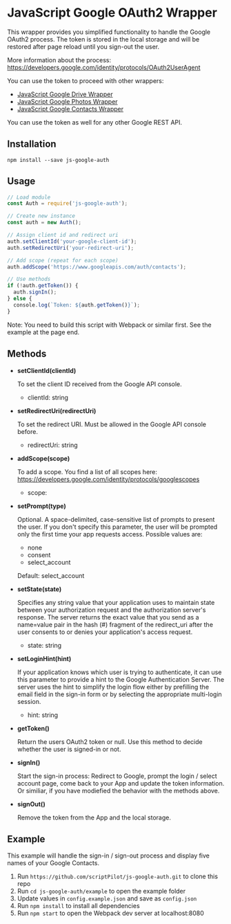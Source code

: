 # JavaScript Google OAuth2 Wrapper

This wrapper provides you simplified functionality to handle the Google OAuth2 process. The token is stored in the local storage and will be restored after page reload until you sign-out the user.

More information about the process:
https://developers.google.com/identity/protocols/OAuth2UserAgent

You can use the token to proceed with other wrappers:

* [JavaScript Google Drive Wrapper](https://github.com/scriptPilot/js-google-drive)
* [JavaScript Google Photos Wrapper](https://github.com/scriptPilot/js-google-photos)
* [JavaScript Google Contacts Wrapper](https://github.com/scriptPilot/js-google-contacts)

You can use the token as well for any other Google REST API.

## Installation

`npm install --save js-google-auth`

## Usage

```js
// Load module
const Auth = require('js-google-auth');

// Create new instance
const auth = new Auth();

// Assign client id and redirect uri
auth.setClientId('your-google-client-id');
auth.setRedirectUri('your-redirect-uri');

// Add scope (repeat for each scope)
auth.addScope('https://www.googleapis.com/auth/contacts');

// Use methods
if (!auth.getToken()) {
  auth.signIn();
} else {
  console.log(`Token: ${auth.getToken()}`);
}
```

Note: You need to build this script with Webpack or similar first. See the example at the page end.

## Methods

* **setClientId(clientId)**

  To set the client ID received from the Google API console.

  * clientId: string

* **setRedirectUri(redirectUri)**

  To set the redirect URI. Must be allowed in the Google API console before.

  * redirectUri: string

* **addScope(scope)**

  To add a scope. You find a list of all scopes here:
  https://developers.google.com/identity/protocols/googlescopes

  * scope: <string>

* **setPrompt(type)**

  Optional. A space-delimited, case-sensitive list of prompts to present the user. If you don't specify this parameter, the user will be prompted only the first time your app requests access. Possible values are:

  * none
  * consent
  * select_account

  Default: select_account

* **setState(state)**

  Specifies any string value that your application uses to maintain state between your authorization request and the authorization server's response. The server returns the exact value that you send as a name=value pair in the hash (#) fragment of the redirect_uri after the user consents to or denies your application's access request.

  * state: string

* **setLoginHint(hint)**

  If your application knows which user is trying to authenticate, it can use this parameter to provide a hint to the Google Authentication Server. The server uses the hint to simplify the login flow either by prefilling the email field in the sign-in form or by selecting the appropriate multi-login session.

  - hint: string

* **getToken()**

  Return the users OAuth2 token or null. Use this method to decide whether the user is signed-in or not.

* **signIn()**

  Start the sign-in process: Redirect to Google, prompt the login / select account page, come back to your App and update the token information. Or similiar, if you have modiefied the behavior with the methods above.

* **signOut()**

  Remove the token from the App and the local storage.

## Example

This example will handle the sign-in / sign-out process and display five names of your Google Contacts.

1. Run `https://github.com/scriptPilot/js-google-auth.git` to clone this repo
2. Run `cd js-google-auth/example` to open the example folder
3. Update values in `config.example.json` and save as `config.json`
4. Run `npm install` to install all dependencies
5. Run `npm start` to open the Webpack dev server at localhost:8080
